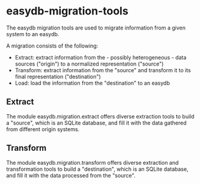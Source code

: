 # easydb-migration-tools

The easydb migration tools are used to migrate information from a given system to an easydb.

A migration consists of the following:

- Extract: extract information from the - possibly heterogeneous - data sources ("origin") to a normalized representation ("source")
- Transform: extract information from the "source" and transform it to its final representation ("destination")
- Load: load the information from the "destination" to an easydb

## Extract

The module easydb.migration.extract offers diverse extraction tools to build a "source", which is an SQLite database, and fill it
with the data gathered from different origin systems.

## Transform

The module easydb.migration.transform offers diverse extraction and transformation tools to build a "destination",
which is an SQLite database, and fill it with the data processed from the "source".
